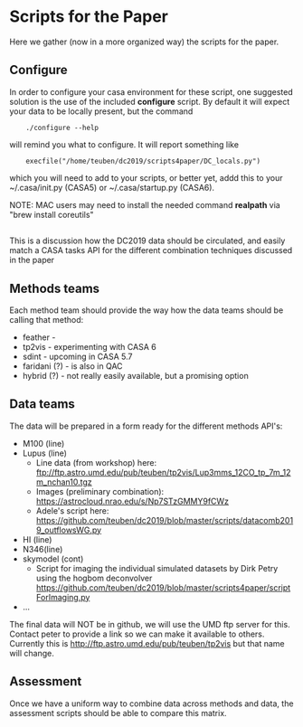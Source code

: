 # Scripts for the Paper

Here we gather (now in a more organized way) the scripts for the paper.


## Configure

In order to configure your casa environment for these script, one
suggested solution is the use of the included **configure** script. By
default it will expect your data to be locally present, but the
command

        ./configure --help

will remind you what to configure.  It will report something like

        execfile("/home/teuben/dc2019/scripts4paper/DC_locals.py")

which you will need to add to your scripts, or better yet, addd this to
your ~/.casa/init.py (CASA5) or ~/.casa/startup.py (CASA6).

NOTE:  MAC users may need to install the needed command **realpath** via "brew install coreutils"

## 

This is a discussion how the DC2019 data should be circulated, and
easily match a CASA tasks API for the different combination techniques
discussed in the paper


## Methods teams

Each method team should provide the way how the data teams should be calling that method:

   * feather - 
   * tp2vis - experimenting with CASA 6
   * sdint - upcoming in CASA 5.7
   * faridani (?) - is also in QAC
   * hybrid (?) - not really easily available, but a promising option

## Data teams

The data will be prepared in a form ready for the different methods API's:

   * M100 (line)
   * Lupus (line)
        - Line data (from workshop) here: ftp://ftp.astro.umd.edu/pub/teuben/tp2vis/Lup3mms_12CO_tp_7m_12m_nchan10.tgz
        - Images (preliminary combination): https://astrocloud.nrao.edu/s/Np7STzGMMY9fCWz
        - Adele's script here: https://github.com/teuben/dc2019/blob/master/scripts/datacomb2019_outflowsWG.py
   * HI (line)
   * N346(line)
   * skymodel (cont)
        - Script for imaging the individual simulated datasets by Dirk Petry using the hogbom deconvolver https://github.com/teuben/dc2019/blob/master/scripts4paper/scriptForImaging.py
   * ...

The final data will NOT be in github, we will use the UMD ftp server for this. Contact peter to provide
a link so we can make it available to others. Currently this is http://ftp.astro.umd.edu/pub/teuben/tp2vis
but that name will change.

## Assessment

Once we have a uniform way to combine data across methods and data, the
assessment scripts should be able to compare this matrix.
